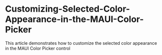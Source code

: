 # Customizing-Selected-Color-Appearance-in-the-MAUI-Color-Picker
This article demonstrates how to customize the selected color appearance in the MAUI Color Picker control
